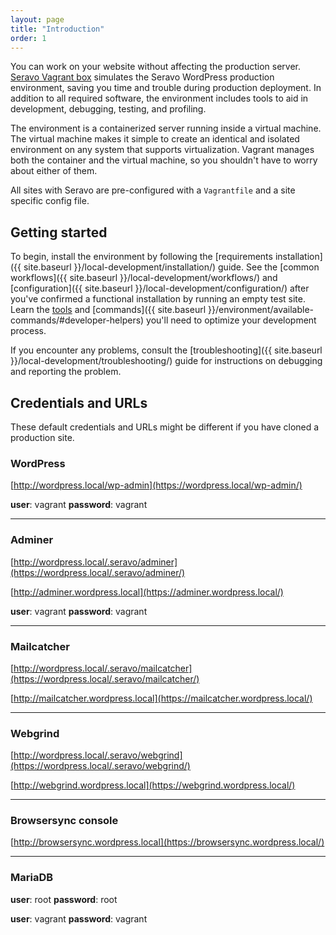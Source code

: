 ```yaml
---
layout: page
title: "Introduction"
order: 1
---
```


You can work on your website without affecting the production server.
[Seravo Vagrant box](https://vagrantcloud.com/seravo/boxes/wordpress) simulates the Seravo
WordPress production environment, saving you time and trouble during production deployment. In addition to all
required software, the environment includes tools to aid in development, debugging, testing, and profiling.

The environment is a containerized server running inside a virtual machine. The virtual machine makes
it simple to create an identical and isolated environment on any system that supports virtualization.
Vagrant manages both the container and the virtual machine, so you shouldn't have to worry about either of them.

All sites with Seravo are pre-configured with a `Vagrantfile` and a site specific config file.

## Getting started

To begin, install the environment by following the
[requirements installation]({{ site.baseurl }}/local-development/installation/) guide. See the
[common workflows]({{ site.baseurl }}/local-development/workflows/) and
[configuration]({{ site.baseurl }}/local-development/configuration/) after you've confirmed a functional installation
by running an empty test site. Learn the [tools](#credentials-and-urls) and
[commands]({{ site.baseurl }}/environment/available-commands/#developer-helpers)
you'll need to optimize your development process.

If you encounter any problems, consult the [troubleshooting]({{ site.baseurl }}/local-development/troubleshooting/) guide
for instructions on debugging and reporting the problem.

## Credentials and URLs

These default credentials and URLs might be different if you have cloned a production site.

### WordPress 

[http://wordpress.local/wp-admin](https://wordpress.local/wp-admin/)

**user**: vagrant **password**: vagrant

---
### Adminer

[http://wordpress.local/.seravo/adminer](https://wordpress.local/.seravo/adminer/)

[http://adminer.wordpress.local](https://adminer.wordpress.local/)

**user**: vagrant **password**: vagrant

---
### Mailcatcher

[http://wordpress.local/.seravo/mailcatcher](https://wordpress.local/.seravo/mailcatcher/)

[http://mailcatcher.wordpress.local](https://mailcatcher.wordpress.local/)

---
### Webgrind

[http://wordpress.local/.seravo/webgrind](https://wordpress.local/.seravo/webgrind/)

[http://webgrind.wordpress.local](https://webgrind.wordpress.local/)

---
### Browsersync console

[http://browsersync.wordpress.local](https://browsersync.wordpress.local/)

---
### MariaDB

**user**: root **password**: root

**user**: vagrant **password**: vagrant
